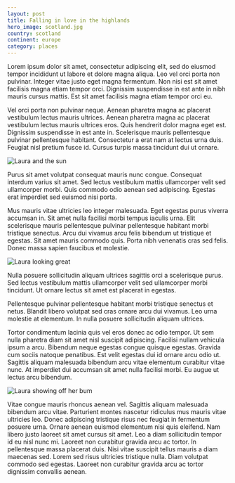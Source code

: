 ```yaml
---
layout: post
title: Falling in love in the highlands
hero_image: scotland.jpg
country: scotland
continent: europe
category: places
---
```


Lorem ipsum dolor sit amet, consectetur adipiscing elit, sed do eiusmod tempor incididunt ut labore et dolore magna aliqua. Leo vel orci porta non pulvinar. Integer vitae justo eget magna fermentum. Non nisi est sit amet facilisis magna etiam tempor orci. Dignissim suspendisse in est ante in nibh mauris cursus mattis. Est sit amet facilisis magna etiam tempor orci eu.

<!-- description -->

Vel orci porta non pulvinar neque. Aenean pharetra magna ac placerat vestibulum lectus mauris ultrices. Aenean pharetra magna ac placerat vestibulum lectus mauris ultrices eros. Quis hendrerit dolor magna eget est. Dignissim suspendisse in est ante in. Scelerisque mauris pellentesque pulvinar pellentesque habitant. Consectetur a erat nam at lectus urna duis. Feugiat nisl pretium fusce id. Cursus turpis massa tincidunt dui ut ornare.

![Laura and the sun]({{site.baseurl}}/assets/img/hill.jpg)

Purus sit amet volutpat consequat mauris nunc congue. Consequat interdum varius sit amet. Sed lectus vestibulum mattis ullamcorper velit sed ullamcorper morbi. Quis commodo odio aenean sed adipiscing. Egestas erat imperdiet sed euismod nisi porta.

Mus mauris vitae ultricies leo integer malesuada. Eget egestas purus viverra accumsan in. Sit amet nulla facilisi morbi tempus iaculis urna. Elit scelerisque mauris pellentesque pulvinar pellentesque habitant morbi tristique senectus. Arcu dui vivamus arcu felis bibendum ut tristique et egestas. Sit amet mauris commodo quis. Porta nibh venenatis cras sed felis. Donec massa sapien faucibus et molestie.

![Laura looking great]({{site.baseurl}}/assets/img/lighthouse.jpg)

Nulla posuere sollicitudin aliquam ultrices sagittis orci a scelerisque purus. Sed lectus vestibulum mattis ullamcorper velit sed ullamcorper morbi tincidunt. Ut ornare lectus sit amet est placerat in egestas.

Pellentesque pulvinar pellentesque habitant morbi tristique senectus et netus. Blandit libero volutpat sed cras ornare arcu dui vivamus. Leo urna molestie at elementum. In nulla posuere sollicitudin aliquam ultrices.

Tortor condimentum lacinia quis vel eros donec ac odio tempor. Ut sem nulla pharetra diam sit amet nisl suscipit adipiscing. Facilisi nullam vehicula ipsum a arcu. Bibendum neque egestas congue quisque egestas. Gravida cum sociis natoque penatibus. Est velit egestas dui id ornare arcu odio ut. Sagittis aliquam malesuada bibendum arcu vitae elementum curabitur vitae nunc. At imperdiet dui accumsan sit amet nulla facilisi morbi. Eu augue ut lectus arcu bibendum.

![Laura showing off her bum]({{site.baseurl}}/assets/img/fairy-pools.jpg)

Vitae congue mauris rhoncus aenean vel. Sagittis aliquam malesuada bibendum arcu vitae. Parturient montes nascetur ridiculus mus mauris vitae ultricies leo. Donec adipiscing tristique risus nec feugiat in fermentum posuere urna. Ornare aenean euismod elementum nisi quis eleifend. Nam libero justo laoreet sit amet cursus sit amet. Leo a diam sollicitudin tempor id eu nisl nunc mi. Laoreet non curabitur gravida arcu ac tortor. In pellentesque massa placerat duis. Nisi vitae suscipit tellus mauris a diam maecenas sed. Lorem sed risus ultricies tristique nulla. Diam volutpat commodo sed egestas. Laoreet non curabitur gravida arcu ac tortor dignissim convallis aenean.
